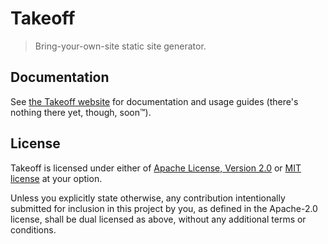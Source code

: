 # Takeoff

> Bring-your-own-site static site generator.

## Documentation

See [the Takeoff website](https://takeoff.bauke.xyz) for documentation and usage guides (there's nothing there yet, though, soon™).

## License

Takeoff is licensed under either of [Apache License, Version 2.0](https://github.com/Bauke/takeoff/blob/main/LICENSE-Apache) or [MIT license](https://github.com/Bauke/takeoff/blob/main/LICENSE-MIT) at your option.

Unless you explicitly state otherwise, any contribution intentionally submitted for inclusion in this project by you, as defined in the Apache-2.0 license, shall be dual licensed as above, without any additional terms or conditions.
